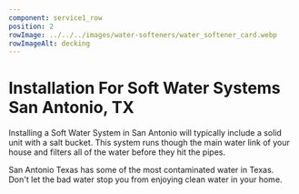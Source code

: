 ```yaml
---
component: service1_row
position: 2
rowImage: ../../../images/water-softeners/water_softener_card.webp
rowImageAlt: decking
---
```

#  Installation For Soft Water Systems San Antonio, TX

Installing a Soft Water System in San Antonio will typically include a solid unit with a salt bucket. This system runs though the main water link of your house and filters all of the water before they hit the pipes. 

San Antonio Texas has some of the most contaminated water in Texas. Don't let 
the bad water stop you from enjoying clean water in your home. 